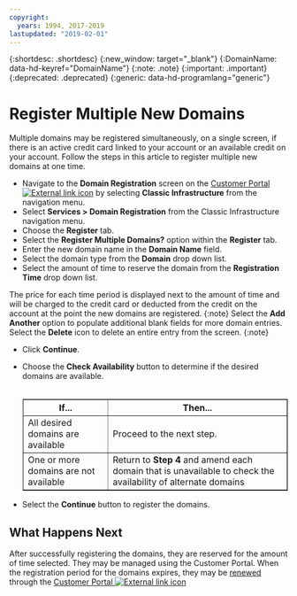 ```yaml
---
copyright:
  years: 1994, 2017-2019
lastupdated: "2019-02-01"
---
```


{:shortdesc: .shortdesc}
{:new_window: target="_blank"}
{:DomainName: data-hd-keyref="DomainName"}
{:note: .note}
{:important: .important}
{:deprecated: .deprecated}
{:generic: data-hd-programlang="generic"}

# Register Multiple New Domains

Multiple domains may be registered simultaneously, on a single screen, if there is an active credit card linked to your account or an available credit on your account. Follow the steps in this article to register multiple new domains at one time.

* Navigate to the **Domain Registration** screen on the [Customer Portal ![External link icon](../../icons/launch-glyph.svg "External link icon")](https://{DomainName}/) by selecting **Classic Infrastructure** from the navigation menu. 
* Select **Services > Domain Registration** from the Classic Infrastructure navigation menu.
* Choose the **Register** tab.
* Select the **Register Multiple Domains?** option within the **Register** tab.
* Enter the new domain name in the **Domain Name** field.
* Select the domain type from the **Domain** drop down list.
* Select the amount of time to reserve the domain from the **Registration Time** drop down list.

The price for each time period is displayed next to the amount of time and will be charged to the credit card or deducted from the credit on the account at the point the new domains are registered.
{:note}
Select the **Add Another** option to populate additional blank fields for more domain entries. Select the **Delete** icon to delete an entire entry from the screen.
{:note}
* Click **Continue**.


* Choose the **Check Availability** button to determine if the desired domains are available.<br><br><table border="1"><tbody><tr><th>If...</th><th>Then...</th></tr><tr><td>All desired domains are available</td><td>Proceed to the next step.</td></tr><tr><td>One or more domains are not available</td><td>Return to <strong>Step 4</strong> and amend each domain that is unavailable to check the availability of alternate domains</td></tr></tbody></table>
* Select the **Continue** button to register the domains.

## What Happens Next

After successfully registering the domains, they are reserved for the amount of time selected. They may be managed using the Customer Portal. When the registration period for the domains expires, they may be [renewed](/docs/infrastructure/dns?topic=dns-renew-multiple-existing-domains) through the [Customer Portal ![External link icon](../../icons/launch-glyph.svg "External link icon")](https://{DomainName}/)
